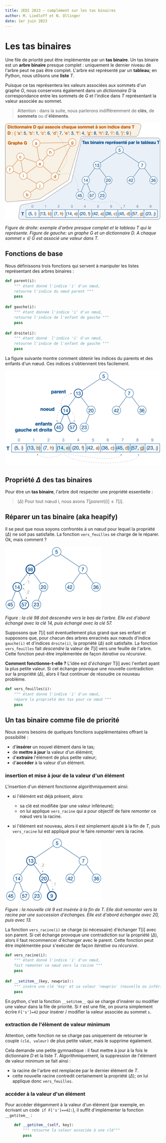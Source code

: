 ```yaml
---
title: JEDI 2023 — complément sur les tas binaires
author: M. Liedloff et N. Ollinger
date: 1er juin 2023
---
```

# Les tas binaires

Une file de priorité peut être implémentée par un **tas binaire**.
Un tas binaire est un **arbre binaire** presque complet : uniquement le dernier niveau de l'arbre peut ne pas être complet. L'arbre est représenté par un **tableau**; en Python, nous utilisons une **liste** $T$.

Puisque ce tas représentera les valeurs associées aux sommets d'un graphe $G$, nous conservons également dans un *dictionnaire* $D$ la correspondance entre les sommets de $G$ et l'indice dans $T$ représentant la valeur associée au sommet.

> Attention : dans la suite, nous parlerons indifféremment de **clés**, de **sommets** ou d'**éléments**.


![exemple](tasbin1.png)

*Figure de droite:  exemple d'arbre presque complet et le tableau $T$ qui le représente.
Figure de gauche: un graphe $G$ et un dictionnaire $D$. A chaque sommet $x \in G$ est associé une valeur dans $T$.*


## Fonctions de base

Nous définissons trois fonctions qui servent à manipuler les listes représentant des arbres binaires :


````python
def parent(i):
    """ étant donné l'indice 'i' d'un nœud,
    retourne l'indice du nœud parent """
    pass

def gauche(i):
    """ étant donnée l'indice 'i' d'un nœud,
    retourne l'indice de l'enfant de gauche """
    pass

def droite(i):
    """ étant donné  l'indice 'i' d'un nœud,
    retourne l'indice de l'enfant de gauche """
    pass
````

La figure suivante montre comment obtenir les indices du parents et des enfants d'un nœud. Ces indices s'obtiennent très facilement.

![parent et enfants d'un nœud](tasbin2.png)


## Propriété $\Delta$ des tas binaires

Pour être un **tas binaire**, l'arbre doit respecter une propriété essentielle :
> $(\Delta)$ Pour tout nœud i, nous avons $T[parent(i)] \leq T[i]$.


## Réparer un tas binaire (aka heapify)

Il se peut que nous soyons confrontés à un nœud pour lequel la propriété $(\Delta)$ ne soit pas satisfaite.
La fonction ``vers_feuilles`` se charge de le réparer. Ok, mais comment ?

![heapify](tasbin-heapify.png)

*Figure : la clé 98 doit descendre vers le bas de l'arbre. Elle est d'abord échangé avec la clé 14, puis échangé avec la clé 57.*

Supposons que $T[i]$ soit éventuellement plus grand que ses enfant et supposons que, pour chacun des arbres enracinés aux nœuds d'indice `gauche(i)` et d'indices `droite(i)`, la propriété $(\Delta)$ soit satisfaite.
 La fonction ``vers_feuilles`` fait *descendre* la valeur de $T[i]$ vers une feuille de l'arbre. Cette fonction peut-être implémentée de façon *itérative* ou *récursive*.

 **Comment fonctionne-t-elle ?**
L'idée est d'*échanger* T[i] avec l'enfant ayant la plus petite valeur.
Si cet échange provoque une nouvelle contradiction sur la propriété $(\Delta)$, alors il faut continuer de résoudre ce nouveau problème.


````python
def vers_feuilles(i):
    """ étant donné l'indice 'i' d'un nœud,
    répare la propriété des tas pour ce nœud """
    pass
````


## Un tas binaire comme file de priorité

Nous avons besoins de quelques fonctions supplémentaires offrant la possibilité :
- d'**insérer** un nouvel élément dans le tas;
- de **mettre à jour** la valeur d'un élémént;
- d'**extraire** l'élément de plus petite valeur;
- d'**accéder** à la valeur d'un élément.


### insertion et mise à jour de la valeur d'un élément

L'insertion d'un élément fonctionne algorithmiquement ainsi:
- si l'élémént est déjà présent, alors:
    - sa clé est modifiée (par une valeur inférieure);
    - on lui applique ``vers_racine`` qui a pour objectif de faire *remonter* ce nœud vers la racine.

- si l'élément est nouveau, alors il est simplement ajouté à la fin de $T$, puis ``vers_racine`` lui est appliqué pour le faire *remonter* vers la racine.



![remonter vers la racine](tasbin-toroot.png)

*Figure : la nouvelle clé $9$ est insérée à la fin de $T$. Elle doit remonter vers la racine par une succession d'échanges. Elle est d'abord échangée avec $20$, puis avec $13$.*


La fonction `vers_racine(i)` se charge (si nécessaire) d'échanger T[i] avec son parent. Si cet échange provoque une contradiction sur la propriété $(\Delta)$, alors il faut recommencer d'échanger avec le parent. Cette fonction peut être implémentée pour s'exécuter de façon *itérative* ou *récursive*.

````python
def vers_racine(i):
    """ étant donné l'indice 'i' d'un nœud,
    fait remonter ce nœud vers la racine """
    pass

def __setitem__(key, newprio)::
    """ insère une clé 'key' et sa valeur 'newprio' (nouvelle ou inférieure à la valeur précédente) """
    pass
````



En python, c'est la fonction `__setitem__` qui se charge d'insérer ou modifier une valeur dans la file de priorité. Si `F` est une file, on pourra simplement écrire `F['s']=42` pour insérer / modifier la valeur associée au sommet `s`.



### extraction de l'élèment de valeur minimum

Attention, cette fonction ne se charge pas uniquement de retourner le couple `(clé, valeur)` de plus petite valuer, mais le supprime également.

Cela demande une petite gymnastique : il faut mettre à jour à la fois le dictionnaire $D$ et la liste $T$. Algorithmiquement, la suppression de l'élément de valeur minimum se fait ainsi :
- la racine de l'arbre est remplacée par le dernier élément de $T$.
- cette nouvelle racine contredit certainement la propriété $(\Delta)$; on lui applique donc ``vers_feuilles``.


### accéder à la valeur d'un élément


Pour accéder élégamment à la valeur d'un élément (par exemple, en écrivant un code` if F['s']==42:`), il suffit d'implémenter la fonction `__getitem__` :


```python
    def __getitem__(self, key):
        """ retourne la valeur associée à une clé"""
        pass
```
